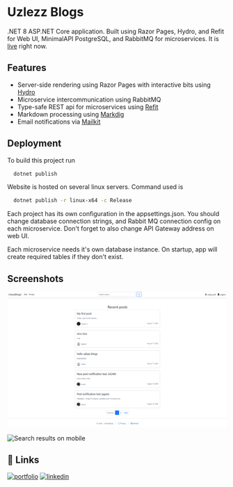 # Uzlezz Blogs

.NET 8 ASP.NET Core application. Built using Razor Pages, Hydro, and Refit for Web UI, MinimalAPI PostgreSQL, and RabbitMQ for microservices. It is [live](https://uzlezz.net) right now.



## Features

- Server-side rendering using Razor Pages with interactive bits using [Hydro](https://usehydro.dev/)
- Microservice intercommunication using RabbitMQ
- Type-safe REST api for microservices using [Refit](https://github.com/reactiveui/refit)
- Markdown processing using [Markdig](https://github.com/xoofx/markdig)
- Email notifications via [Mailkit](https://github.com/jstedfast/MailKit)


## Deployment

To build this project run

```bash
  dotnet publish
```

Website is hosted on several linux servers. Command used is

```bash
  dotnet publish -r linux-x64 -c Release
```

Each project has its own configuration in the appsettings.json. You should change database connection strings, and Rabbit MQ connection config on each microservice. Don't forget to also change API Gateway address on web UI.

Each microservice needs it's own database instance. On startup, app will create required tables if they don't exist.
## Screenshots

![Main Page](./images/blogs0.png)

![Search results on mobile](./images/blogs.png)


## 🔗 Links
[![portfolio](https://img.shields.io/badge/my_portfolio-000?style=for-the-badge&logo=ko-fi&logoColor=white)](https://uzlezz.net/Profile/uzlezz_soft)
[![linkedin](https://img.shields.io/badge/linkedin-0A66C2?style=for-the-badge&logo=linkedin&logoColor=white)](https://www.linkedin.com/in/gleb-tyushkevich-0a7a21367/)

